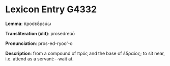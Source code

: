 # Lexicon Entry G4332

**Lemma**: προσεδρεύω

**Transliteration (xlit)**: prosedreúō

**Pronunciation**: pros-ed-ryoo'-o

**Description**:
from a compound of πρός and the base of ἑδραῖος; to sit near, i.e. attend as a servant:--wait at.
